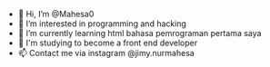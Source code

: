 - 👋 Hi, I’m @Mahesa0
- 👀 I’m interested in programming and hacking
- 🌱 I’m currently learning html bahasa pemrograman pertama saya
- 💞️ I'm studying to become a front end developer
- 📫 Contact me via instagram @jimy.nurmahesa

<!---
Mahesa0/Mahesa0 is a ✨ special ✨ repository because its `README.md` (this file) appears on your GitHub profile.
You can click the Preview link to take a look at your changes.
--->
